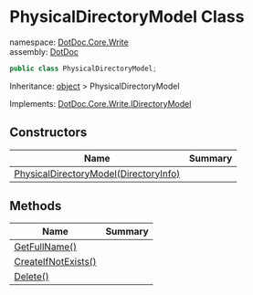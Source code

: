 ﻿# PhysicalDirectoryModel Class

namespace: [DotDoc\.Core\.Write](../DotDoc.Core.Write.md)<br />
assembly: [DotDoc](../../DotDoc.md)



```csharp
public class PhysicalDirectoryModel;
```

Inheritance: [object](https://docs.microsoft.com/dotnet/api/System.Object) > PhysicalDirectoryModel

Implements: [DotDoc\.Core\.Write\.IDirectoryModel](../../DotDoc/DotDoc.Core.Write/IDirectoryModel.md)

## Constructors

| Name | Summary |
|------|---------|
| [PhysicalDirectoryModel\(DirectoryInfo\)](./PhysicalDirectoryModel/$ctor.md) |  |

## Methods

| Name | Summary |
|------|---------|
| [GetFullName\(\)](./PhysicalDirectoryModel/GetFullName.md) |  |
| [CreateIfNotExists\(\)](./PhysicalDirectoryModel/CreateIfNotExists.md) |  |
| [Delete\(\)](./PhysicalDirectoryModel/Delete.md) |  |

